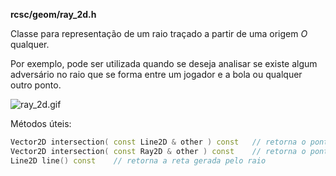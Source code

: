 **rcsc/geom/ray_2d.h**

Classe para representação de um raio traçado a partir de uma origem _O_ qualquer.

Por exemplo, pode ser utilizada quando se deseja analisar se existe algum adversário no raio que se forma entre um jogador e a bola ou qualquer outro ponto.

![ray_2d.gif](https://github.com/RoboCup2D/tutorial/raw/master/images/ray_2d.gif)

Métodos úteis:
```cpp
Vector2D intersection( const Line2D & other ) const   // retorna o ponto de intersecção com uma reta (Line2D)
Vector2D intersection( const Ray2D & other ) const    // retorna o ponto de intersecção com um raio (Ray2D)
Line2D line() const    // retorna a reta gerada pelo raio
```
